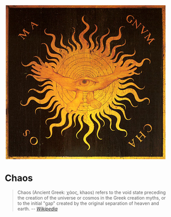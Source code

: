 <div style="text-align:center">
  <img style="text-align: center" src="docs/magnum_chaos.jpg">
</div>

# Chaos

> Chaos (Ancient Greek: χάος, khaos) refers to the void state preceding the creation of the universe or cosmos in the Greek creation myths, or to the initial "gap" created by the original separation of heaven and earth.
> -- <cite>[Wikipedia][1]</cite>

[1]: https://en.wikipedia.org/wiki/Chaos_(cosmogony)
